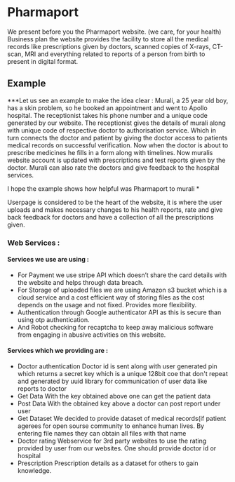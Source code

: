 # Pharmaport

We present before you the Pharmaport website. (we care, for your health)
Business plan
the website provides the facility to store all the medical records like prescriptions given by doctors, scanned copies of X-rays, CT-scan, MRI and everything related to reports of a person from birth to present in digital format.

## Example
***Let us see an example to make the idea clear :
Murali, a 25 year old boy, has a skin problem, so he booked an appointment and went to Apollo hospital. The receptionist takes his phone number and a unique code generated by our website. The receptionist gives the details of murali along with unique code of respective doctor to authorisation service. Which in turn connects the doctor and patient by giving the doctor access to patients medical records on successful verification. Now when the doctor is about to prescribe medicines he fills in a form along with timelines. Now muralis website account is updated with prescriptions and test reports given by the doctor. Murali can also rate the doctors and give feedback to the hospital services.

I hope the example shows how helpful was Pharmaport to murali 
*

Userpage is considered to be the heart of the website, it is where the user uploads and makes necessary changes to his health reports, rate and give back feedback for doctors and have a collection of all the prescriptions given.

### Web Services :
#### Services we use are using : 
- For Payment we use stripe API which doesn’t share the card details with the website and helps through data breach.
- For Storage of uploaded files we are using Amazon s3 bucket which is a cloud service and a cost efficient way of storing files as the cost depends on the usage and not fixed. Provides more flexibility. 
- Authentication through Google authenticator API as this is secure than using otp authentication.
- And Robot checking for recaptcha to keep away malicious software from engaging in abusive activities on this website.

#### Services which we providing are : 
- Doctor authentication
Doctor id is sent along with user generated pin which returns a secret key which is a unique 128bit coe that don't repeat and generated by uuid library for communication of user data like reports to doctor
- Get Data 
With the key obtained above one can get the patient data
- Post Data
With the obtained key above a doctor can post report under user
- Get Dataset
We decided to provide dataset of medical records(if patient agerees for open sourse community to enhance human lives. By entering file names they can obtain all files with that name
- Doctor rating
Webservice for 3rd party websites to use the rating provided by user from our websites.
One should provide doctor id or hospital
- Prescription 
Prescription details as a dataset for others to gain knowledge. 
